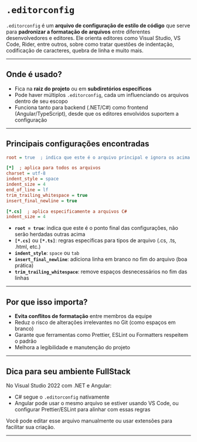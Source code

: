 # `.editorconfig`

`.editorconfig` é um **arquivo de configuração de estilo de código** que serve para **padronizar a formatação de arquivos** entre diferentes desenvolvedores e editores. Ele orienta editores como Visual Studio, VS Code, Rider, entre outros, sobre como tratar questões de indentação, codificação de caracteres, quebra de linha e muito mais.

---

## Onde é usado?

- Fica na **raiz do projeto** ou em **subdiretórios específicos**
- Pode haver múltiplos `.editorconfig`, cada um influenciando os arquivos dentro de seu escopo
- Funciona tanto para backend (.NET/C#) como frontend (Angular/TypeScript), desde que os editores envolvidos suportem a configuração

---

## Principais configurações encontradas

```ini
root = true  ; indica que este é o arquivo principal e ignora os acima na hierarquia

[*]  ; aplica para todos os arquivos
charset = utf-8
indent_style = space
indent_size = 4
end_of_line = lf
trim_trailing_whitespace = true
insert_final_newline = true

[*.cs]  ; aplica especificamente a arquivos C#
indent_size = 4
```

- **`root = true`**: indica que este é o ponto final das configurações, não serão herdadas outras acima
- **`[*.cs]`** ou **`[*.ts]`**: regras específicas para tipos de arquivo (.cs, .ts, .html, etc.)
- **`indent_style`**: `space` ou `tab`
- **`insert_final_newline`**: adiciona linha em branco no fim do arquivo (boa prática)
- **`trim_trailing_whitespace`**: remove espaços desnecessários no fim das linhas

---

## Por que isso importa?

- **Evita conflitos de formatação** entre membros da equipe
- Reduz o risco de alterações irrelevantes no Git (como espaços em branco)
- Garante que ferramentas como Prettier, ESLint ou Formatters respeitem o padrão
- Melhora a legibilidade e manutenção do projeto

---

## Dica para seu ambiente FullStack

No Visual Studio 2022 com .NET e Angular:

- C# segue o `.editorconfig` nativamente
- Angular pode usar o mesmo arquivo se estiver usando VS Code, ou configurar Prettier/ESLint para alinhar com essas regras

Você pode editar esse arquivo manualmente ou usar extensões para facilitar sua criação.

---
